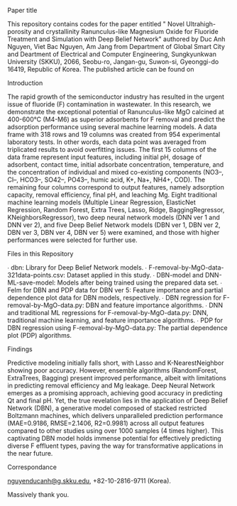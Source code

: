 Paper title

This repository contains codes for the paper entitled " Novel Ultrahigh-porosity and crystallinity Ranunculus-like Magnesium Oxide for Fluoride Treatment and Simulation with Deep Belief Network" authored by Duc Anh Nguyen, Viet Bac Nguyen, Am Jang from Department of Global Smart City and Deartment of Electrical and Computer Engineering, Sungkyunkwan University (SKKU), 2066, Seobu-ro, Jangan-gu, Suwon-si, Gyeonggi-do 16419, Republic of Korea. The published article can be found on 


Introduction

The rapid growth of the semiconductor industry has resulted in the urgent issue of fluoride (F) contamination in wastewater. In this research, we demonstrate the exceptional potential of Ranunculus-like MgO calcined at 400-600°C (M4-M6) as superior adsorbents for F removal and predict the adsorption performance using several machine learning models. A data frame with 318 rows and 19 columns was created from 954 experimental laboratory tests. In other words, each data point was averaged from triplicated results to avoid overfitting issues. The first 15 columns of the data frame represent input features, including initial pH, dosage of adsorbent, contact time, initial adsorbate concentration, temperature, and the concentration of individual and mixed co-existing components (NO3–, Cl–, HCO3–, SO42–, PO43–, humic acid, K+, Na+, NH4+, COD). The remaining four columns correspond to output features, namely adsorption capacity, removal efficiency, final pH, and leaching Mg. Eight traditional machine learning models (Multiple Linear Regression, ElasticNet Regression, Random Forest, Extra Trees, Lasso, Ridge, BaggingRegressor, KNeighborsRegressor), two deep neural network models (DNN ver 1 and DNN ver 2), and five Deep Belief Network models (DBN ver 1, DBN ver 2, DBN ver 3, DBN ver 4, DBN ver 5) were examined, and those with higher performances were selected for further use. 


Files in this Repository

∙ dbn: Library for Deep Belief Network models.
∙ F-removal-by-MgO-data-321data-points.csv: Dataset applied in this study.
∙ DBN-model and DNN-ML-save-model: Models after being trained using the prepared data set.
∙ FeIm for DBN and PDP data for DBN ver 5: Feature importance and partial dependence plot data for DBN models, respectively.
∙ DBN regression for F-removal-by-MgO-data.py: DBN and feature importance algorithms. 
∙ DNN and traditional ML regressions for F-removal-by-MgO-data.py: DNN, traditional machine learning, and feature importance algorithms.
∙ PDP for DBN regression using F-removal-by-MgO-data.py: The partial dependence plot (PDP) algorithms.


Findings

Predictive modeling initially falls short, with Lasso and K-NearestNeighbor showing poor accuracy. However, ensemble algorithms (RandomForest, ExtraTrees, Bagging) present improved performance, albeit with limitations in predicting removal efficiency and Mg leakage. Deep Neural Network emerges as a promising approach, achieving good accuracy in predicting Qt and final pH. Yet, the true revelation lies in the application of Deep Belief Network (DBN), a generative model composed of stacked restricted Boltzmann machines, which delivers unparalleled prediction performance (MAE=0.9186, RMSE=2.1406, R2=0.9981) across all output features compared to other studies using over 1000 samples (4 times higher). This captivating DBN model holds immense potential for effectively predicting diverse F effluent types, paving the way for transformative applications in the near future.


Correspondance

nguyenducanh@g.skku.edu, +82-10-2816-9711 (Korea).

Massively thank you.